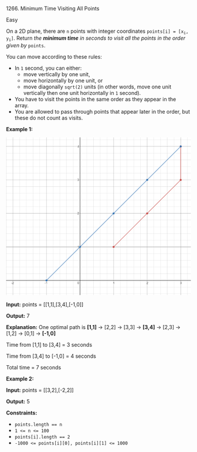1266\. Minimum Time Visiting All Points

Easy

On a 2D plane, there are `n` points with integer coordinates <code>points[i] = [x<sub>i</sub>, y<sub>i</sub>]</code>. Return _the **minimum time** in seconds to visit all the points in the order given by_ `points`.

You can move according to these rules:

*   In `1` second, you can either:
    *   move vertically by one unit,
    *   move horizontally by one unit, or
    *   move diagonally `sqrt(2)` units (in other words, move one unit vertically then one unit horizontally in `1` second).
*   You have to visit the points in the same order as they appear in the array.
*   You are allowed to pass through points that appear later in the order, but these do not count as visits.

**Example 1:**

![](1626_example_1.png)

**Input:** points = [[1,1],[3,4],[-1,0]]

**Output:** 7

**Explanation:** One optimal path is **[1,1]** -> [2,2] -> [3,3] -> **[3,4]** \-> [2,3] -> [1,2] -> [0,1] -> **[-1,0]** 

Time from [1,1] to [3,4] = 3 seconds 

Time from [3,4] to [-1,0] = 4 seconds 

Total time = 7 seconds

**Example 2:**

**Input:** points = [[3,2],[-2,2]]

**Output:** 5

**Constraints:**

*   `points.length == n`
*   `1 <= n <= 100`
*   `points[i].length == 2`
*   `-1000 <= points[i][0], points[i][1] <= 1000`